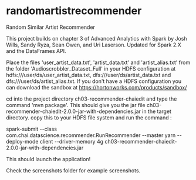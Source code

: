 # randomartistrecommender
Random Similar Artist Recommender

This project builds on chapter 3 of Advanced Analytics with Spark by Josh Wills, Sandy Ryza, Sean Owen, and Uri Laserson. Updated for Spark 2.X and the DataFrames API. 

Place the files 'user_artist_data.txt', 'artist_data.txt' and 'artist_alias.txt' from the folder 'Audioscrobbler_Dataset_Full' in your HDFS configuration at hdfs:///user/ds/user_artist_data.txt, dfs:///user/ds/artist_data.txt and dfs:///user/ds/artist_alias.txt. If you don't have a HDFS configuration you can download the sandbox at https://hortonworks.com/products/sandbox/

cd into the project directory ch03-recommender-chaiedit and type the command 'mvn package'. This should give you the jar file ch03-recommender-chaiedit-2.0.0-jar-with-dependencies.jar in the target directory. copy this to your HDFS file system and run the command :

spark-submit --class com.chai.datascience.recommender.RunRecommender --master yarn --deploy-mode client --driver-memory 4g ch03-recommender-chaiedit-2.0.0-jar-with-dependencies.jar 

This should launch the application!

Check the screenshots folder for example screenshots.

